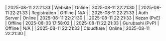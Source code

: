 | 2025-08-11 22:21:33 | Website | Online | 2025-08-11 22:21:30 |
| 2025-08-11 22:21:33 | Registration | Offline | N/A |
| 2025-08-11 22:21:33 | Auth Server | Online | 2025-08-11 22:21:30 |
| 2025-08-11 22:21:33 | Kezan (PvE) | Offline | 2025-08-03 17:58:02 |
| 2025-08-11 22:21:33 | Gurubashi (PvP) | Offline | N/A |
| 2025-08-11 22:21:33 | Cloudflare | Online | 2025-08-11 22:21:30 |
